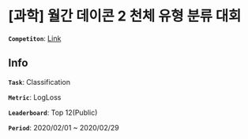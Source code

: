 # [과학] 월간 데이콘 2 천체 유형 분류 대회

**`Competiton`**: [Link](https://dacon.io/competitions/official/235573/overview/)

## Info
**`Task`**: Classification

**`Metric`**: LogLoss

**`Leaderboard`**: Top 12(Public)

**`Period`**: 2020/02/01 ~ 2020/02/29
